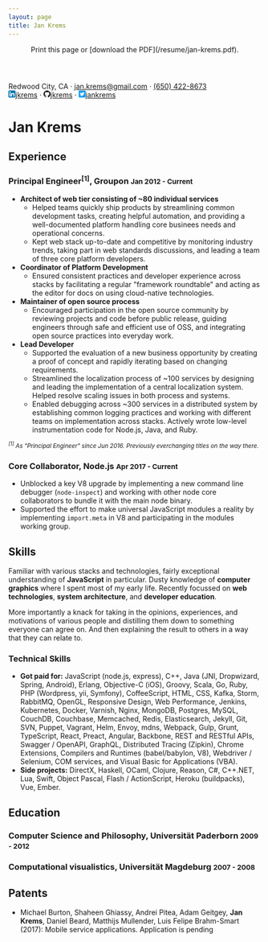 ```yaml
---
layout: page
title: Jan Krems
---
```


<header markdown="1">
  Print this page or [download the PDF](/resume/jan-krems.pdf).
</header>

<div class="vcard">
  <div>
    <span class="adr"><span class="locality">Redwood City</span>, <span class="region">CA</span></span>
    &middot;
    <a href="mailto:jan.krems@gmail.com" class="email">jan.krems@gmail.com</a>
    &middot;
    <a href="tel:+1-650-442-8673" class="tel">(650) 422-8673</a>
    <br/>
    <a href="https://www.linkedin.com/in/jkrems" class="url" title="LinkedIn"
      target="_blank" rel="noopener noreferrer"><img src="/images/in-14px.png" width="14" height="14" alt="linkedin.com/in/" />jkrems</a>
    &middot;
    <a href="https://github.com/jkrems/" class="url" title="Github"
      target="_blank" rel="noopener noreferrer"><img src="/images/github-32px.png" width="14" height="14" alt="github.com/" />jkrems</a>
    &middot;
    <a href="https://twitter.com/jankrems/" class="url" title="Twitter"
      target="_blank" rel="noopener noreferrer"><img src="/images/twitter-32px.png" width="14" height="14" alt="twitter.com/" />jankrems</a>
  </div>
  <h1 class="fn">Jan Krems</h1>
</div>

## Experience

<h3>
  Principal Engineer<sup>[1]</sup>, Groupon
  <small>Jan 2012 - Current</small>
</h3>

* **Architect of web tier consisting of ~80 individual services**
  - Helped teams quickly ship products
    by streamlining common development tasks, creating helpful automation,
    and providing a well-documented platform
    handling core businees needs and operational concerns.
  - Kept web stack up-to-date and competitive
    by monitoring industry trends,
    taking part in web standards discussions,
    and leading a team of three core platform developers.
* **Coordinator of Platform Development**
  - Ensured consistent practices and developer experience across stacks
    by facilitating a regular "framework roundtable"
    and acting as the editor for docs on using cloud-native technologies.
* **Maintainer of open source process**
  - Encouraged participation in the open source community
    by reviewing projects and code before public release,
    guiding engineers through safe and efficient use of OSS,
    and integrating open source practices into everyday work.
* **Lead Developer**
  - Supported the evaluation of a new business opportunity
    by creating a proof of concept
    and rapidly iterating based on changing requirements.
  - Streamlined the localization process of ~100 services
    by designing and leading the implementation of a central localization system.
    Helped resolve scaling issues in both process and systems.
  - Enabled debugging across ~300 services in a distributed system
    by establishing common logging practices
    and working with different teams on implementation across stacks.
    Actively wrote low-level instrumentation code for Node.js,
    Java, and Ruby.

<small>
  <em><sup>[1]</sup> As "Principal Engineer" since Jun 2016. Previously everchanging titles on the way there.</em>
</small>

<h3>
  Core Collaborator, Node.js
  <small>Apr 2017 - Current</small>
</h3>

* Unblocked a key V8 upgrade by implementing a new command line debugger (`node-inspect`)
  and working with other node core collaborators to bundle it with the main node binary.
* Supported the effort to make universal JavaScript modules a reality
  by implementing `import.meta` in V8 and participating in the modules working group.

## Skills

Familiar with various stacks and technologies,
fairly exceptional understanding of **JavaScript** in particular.
Dusty knowledge of **computer graphics** where I spent most of my early life.
Recently focussed on **web technologies**,
**system architecture**, and **developer education**.

More importantly a knack for taking in the opinions, experiences, and motivations
of various people and distilling them down to something everyone can agree on.
And then explaining the result to others in a way that they can relate to.

### Technical Skills

* **Got paid for:**
  JavaScript (node.js, express), C++, Java (JNI, Dropwizard, Spring, Android), Erlang,
  Objective-C (iOS), Groovy, Scala, Go, Ruby, PHP (Wordpress, yii, Symfony), CoffeeScript, HTML, CSS,
  Kafka, Storm, RabbitMQ, OpenGL, Responsive Design, Web Performance,
  Jenkins, Kubernetes, Docker, Varnish, Nginx, MongoDB, Postgres, MySQL, CouchDB,
  Couchbase, Memcached, Redis, Elasticsearch, Jekyll, Git, SVN,
  Puppet, Vagrant, Helm, Envoy, mdns,
  Webpack, Gulp, Grunt, TypeScript,
  React, Preact, Angular, Backbone,
  REST and RESTful APIs, Swagger / OpenAPI, GraphQL, Distributed Tracing (Zipkin),
  Chrome Extensions,
  Compilers and Runtimes (babel/babylon, V8),
  Webdriver / Selenium,
  COM services,
  and Visual Basic for Applications (VBA).
* **Side projects:**
  DirectX, Haskell, OCaml, Clojure, Reason, C#, C++.NET, Lua, Swift, Object Pascal,
  Flash / ActionScript,
  Heroku (buildpacks), Vue, Ember.

## Education

<h3>
  Computer Science and Philosophy, Universität Paderborn
  <small>2009 - 2012</small>
</h3>

<h3>
  Computational visualistics, Universität Magdeburg
  <small>2007 - 2008</small>
</h3>

## Patents

* Michael Burton, Shaheen Ghiassy, Andrei Pitea, Adam Geitgey, **Jan Krems**, Daniel Beard, Matthijs Mullender, Luis Felipe Brahm-Smart (2017): Mobile service applications. Application is pending
